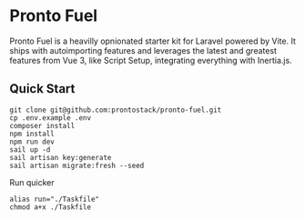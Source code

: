 # Pronto Fuel

Pronto Fuel is a heavilly opnionated starter kit for Laravel powered by Vite. It ships with autoimporting features and leverages the latest and greatest features from Vue 3, like Script Setup, integrating everything with Inertia.js.

## Quick Start

```
git clone git@github.com:prontostack/pronto-fuel.git
cp .env.example .env
composer install
npm install
npm run dev
sail up -d
sail artisan key:generate
sail artisan migrate:fresh --seed
```


Run quicker
```
alias run="./Taskfile"
chmod a+x ./Taskfile
```
